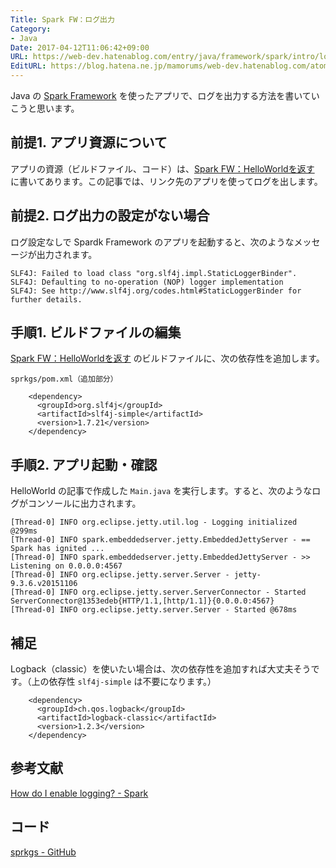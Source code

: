 ```yaml
---
Title: Spark FW：ログ出力
Category:
- Java
Date: 2017-04-12T11:06:42+09:00
URL: https://web-dev.hatenablog.com/entry/java/framework/spark/intro/logging
EditURL: https://blog.hatena.ne.jp/mamorums/web-dev.hatenablog.com/atom/entry/10328749687236396030
---
```


Java の [Spark Framework](http://sparkjava.com/) を使ったアプリで、ログを出力する方法を書いていこうと思います。


## 前提1. アプリ資源について
アプリの資源（ビルドファイル、コード）は、[Spark FW：HelloWorldを返す](http://web-dev.hatenablog.com/entry/spark-fw/intro/hello-world) に書いてあります。この記事では、リンク先のアプリを使ってログを出します。


## 前提2. ログ出力の設定がない場合
ログ設定なしで Spardk Framework のアプリを起動すると、次のようなメッセージが出力されます。

```
SLF4J: Failed to load class "org.slf4j.impl.StaticLoggerBinder".
SLF4J: Defaulting to no-operation (NOP) logger implementation
SLF4J: See http://www.slf4j.org/codes.html#StaticLoggerBinder for further details.
```


## 手順1. ビルドファイルの編集
[Spark FW：HelloWorldを返す](http://web-dev.hatenablog.com/entry/spark-fw/intro/hello-world) のビルドファイルに、次の依存性を追加します。

`sprkgs/pom.xml（追加部分）`

```
    <dependency>
      <groupId>org.slf4j</groupId>
      <artifactId>slf4j-simple</artifactId>
      <version>1.7.21</version>
    </dependency>
```


## 手順2. アプリ起動・確認
HelloWorld の記事で作成した `Main.java` を実行します。すると、次のようなログがコンソールに出力されます。

```
[Thread-0] INFO org.eclipse.jetty.util.log - Logging initialized @299ms
[Thread-0] INFO spark.embeddedserver.jetty.EmbeddedJettyServer - == Spark has ignited ...
[Thread-0] INFO spark.embeddedserver.jetty.EmbeddedJettyServer - >> Listening on 0.0.0.0:4567
[Thread-0] INFO org.eclipse.jetty.server.Server - jetty-9.3.6.v20151106
[Thread-0] INFO org.eclipse.jetty.server.ServerConnector - Started ServerConnector@1353edeb{HTTP/1.1,[http/1.1]}{0.0.0.0:4567}
[Thread-0] INFO org.eclipse.jetty.server.Server - Started @678ms
```

## 補足
Logback（classic）を使いたい場合は、次の依存性を追加すれば大丈夫そうです。（上の依存性 `slf4j-simple` は不要になります。）

```
    <dependency>
      <groupId>ch.qos.logback</groupId>
      <artifactId>logback-classic</artifactId>
      <version>1.2.3</version>
    </dependency>
```


## 参考文献
[How do I enable logging? - Spark](http://sparkjava.com/documentation.html#add-a-logger)


## コード
[sprkgs - GitHub](https://github.com/mamorum/blog-code/tree/master/sprkgs)
